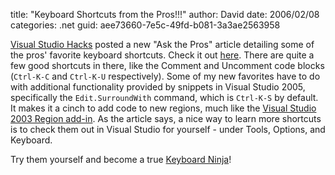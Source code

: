 
title: "Keyboard Shortcuts from the Pros!!!"
author: David
date: 2006/02/08
categories: .net
guid: aee73660-7e5c-49fd-b081-3a3ae2563958

[Visual Studio Hacks](http://www.visualstudiohacks.com/) posted a new "Ask the Pros" article detailing some of the pros' favorite keyboard shortcuts. Check it out [here](http://www.visualstudiohacks.com/atpkeyboard). There are quite a few good shortcuts in there, like the Comment and Uncomment code blocks (`Ctrl-K-C` and `Ctrl-K-U` respectively). Some of my new favorites have to do with additional functionality provided by snippets in Visual Studio 2005, specifically the `Edit.SurroundWith` command, which is `Ctrl-K-S` by default. It makes it a cinch to add code to new regions, much like the [Visual Studio 2003 Region add-in](http://www.colinneller.com/blog/ct.ashx?id=40aced4b-d554-4bec-997b-57ead66add7e&url=http%3a%2f%2fwww.codeproject.com%2fdotnet%2fRegionsAddIn.asp). As the article says, a nice way to learn more shortcuts is to check them out in Visual Studio for yourself - under Tools, Options, and Keyboard.

Try them yourself and become a true [Keyboard Ninja](http://www.codinghorror.com/blog/archives/000372.html)!

